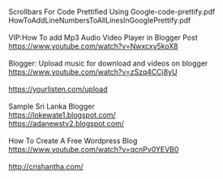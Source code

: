 Scrollbars For Code Prettified Using Google-code-prettify.pdf
</br>
HowToAddLineNumbersToAllLinesInGooglePrettify.pdf
</br>
</br>
VIP:How To add Mp3 Audio Video Player in Blogger Post
</br>
https://www.youtube.com/watch?v=Nwxcxy5koX8
</br>
</br>
Blogger: Upload music for download and videos on blogger
</br>
https://www.youtube.com/watch?v=zSzq4CCj8yU
</br>
</br>
https://yourlisten.com/upload
</br>
</br>
Sample Sri Lanka Blogger
</br>
https://lokewate1.blogspot.com/
</br>
https://adanewstv2.blogspot.com/
</br>
</br>
How To Create A Free Wordpress Blog
</br>
https://www.youtube.com/watch?v=qcnPv0YEVB0
</br>
</br>
http://crishantha.com/
</br>
